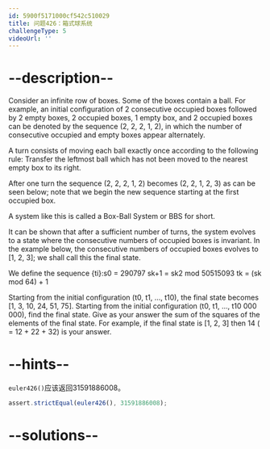 ```yaml
---
id: 5900f5171000cf542c510029
title: 问题426：箱式球系统
challengeType: 5
videoUrl: ''
---
```


# --description--

Consider an infinite row of boxes. Some of the boxes contain a ball. For example, an initial configuration of 2 consecutive occupied boxes followed by 2 empty boxes, 2 occupied boxes, 1 empty box, and 2 occupied boxes can be denoted by the sequence (2, 2, 2, 1, 2), in which the number of consecutive occupied and empty boxes appear alternately.

A turn consists of moving each ball exactly once according to the following rule: Transfer the leftmost ball which has not been moved to the nearest empty box to its right.

After one turn the sequence (2, 2, 2, 1, 2) becomes (2, 2, 1, 2, 3) as can be seen below; note that we begin the new sequence starting at the first occupied box.

A system like this is called a Box-Ball System or BBS for short.

It can be shown that after a sufficient number of turns, the system evolves to a state where the consecutive numbers of occupied boxes is invariant. In the example below, the consecutive numbers of occupied boxes evolves to \[1, 2, 3]; we shall call this the final state.

We define the sequence {ti}:s0 = 290797 sk+1 = sk2 mod 50515093 tk = (sk mod 64) + 1

Starting from the initial configuration (t0, t1, …, t10), the final state becomes \[1, 3, 10, 24, 51, 75]. Starting from the initial configuration (t0, t1, …, t10 000 000), find the final state. Give as your answer the sum of the squares of the elements of the final state. For example, if the final state is \[1, 2, 3] then 14 ( = 12 + 22 + 32) is your answer.

# --hints--

`euler426()`应该返回31591886008。

```js
assert.strictEqual(euler426(), 31591886008);
```

# --solutions--

